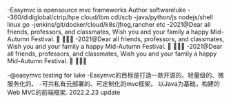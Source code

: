 -Easymvc is opensource mvc frameworks
Author softwareluke
--360/didiglobal/ctrip/hpe cloud/ibm cdl/scb
-java/python/js nodejs/shell linux go
-jenkins/git/docker/cloud/k8s/jfrog,rancher etc
-2021@Dear all friends, professors, and classmates, Wish you and your family a happy Mid-Autumn Festival. 🥮 🧚‍♀️🐰
-2021@Dear all friends, professors, and classmates, Wish you and your family a happy Mid-Autumn Festival. 🥮 🧚‍♀️🐰
-2021@Dear all friends, professors, and classmates, Wish you and your family a happy Mid-Autumn Festival. 🥮 🧚‍♀️🐰

-@easymvc testing for luke
-Easymvc的目标是打造一款开源的、轻量级的、微服务化的、
-可共私有云部署的、可定制化的mvc框架。 以Java为基础，构建的Web MVC的前端框架.
2022.2.23 update
